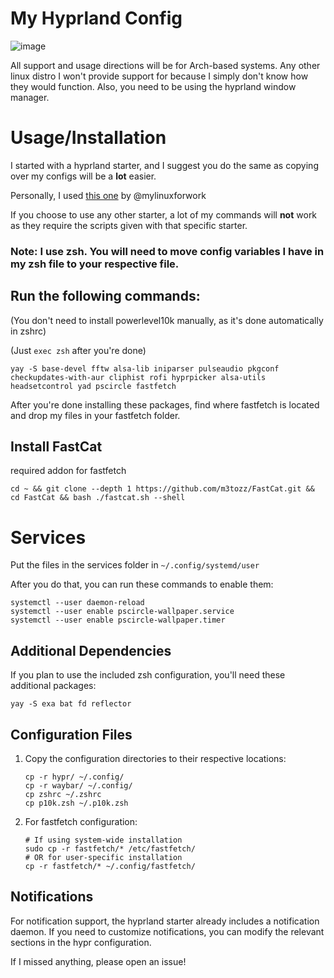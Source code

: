# My Hyprland Config

![image](https://github.com/user-attachments/assets/5fc4b781-5808-46b9-b9f3-af3a876a244d)


All support and usage directions will be for Arch-based systems. Any other linux distro I won't provide support for because I simply don't know how they would function.
Also, you need to be using the hyprland window manager. 
# Usage/Installation

I started with a hyprland starter, and I suggest you do the same as copying over my configs will be a **lot** easier.

Personally, I used [this one](https://github.com/mylinuxforwork/hyprland-starter) by @mylinuxforwork

If you choose to use any other starter, a lot of my commands will **not** work as they require the scripts given with that specific starter.

### Note: I use zsh. You will need to move config variables I have in my zsh file to your respective file. 
## Run the following commands: 
(You don't need to install powerlevel10k manually, as it's done automatically in zshrc)

(Just `exec zsh` after you're done)
```shell
yay -S base-devel fftw alsa-lib iniparser pulseaudio pkgconf checkupdates-with-aur cliphist rofi hyprpicker alsa-utils headsetcontrol yad pscircle fastfetch
```
After you're done installing these packages, find where fastfetch is located and drop my files in your fastfetch folder.

## Install FastCat
required addon for fastfetch
```shell
cd ~ && git clone --depth 1 https://github.com/m3tozz/FastCat.git && cd FastCat && bash ./fastcat.sh --shell
```

# Services
Put the files in the services folder in `~/.config/systemd/user`

After you do that, you can run these commands to enable them:
```shell
systemctl --user daemon-reload
systemctl --user enable pscircle-wallpaper.service
systemctl --user enable pscircle-wallpaper.timer
```

## Additional Dependencies

If you plan to use the included zsh configuration, you'll need these additional packages:
```shell
yay -S exa bat fd reflector
```



## Configuration Files
1. Copy the configuration directories to their respective locations:
   ```shell
   cp -r hypr/ ~/.config/
   cp -r waybar/ ~/.config/
   cp zshrc ~/.zshrc
   cp p10k.zsh ~/.p10k.zsh
   ```

2. For fastfetch configuration:
   ```shell
   # If using system-wide installation
   sudo cp -r fastfetch/* /etc/fastfetch/
   # OR for user-specific installation
   cp -r fastfetch/* ~/.config/fastfetch/
   ```

## Notifications
For notification support, the hyprland starter already includes a notification daemon. If you need to customize notifications, you can modify the relevant sections in the hypr configuration.

If I missed anything, please open an issue!
